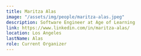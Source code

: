 ```yaml
---
title: Maritza Alas
image: "/assets/img/people/maritza-alas.jpeg"
description: Software Engineer at Age of Learning
link: https://www.linkedin.com/in/maritza-alas/
location: Los Angeles
lastName: Alas
role: Current Organizer
---
```


